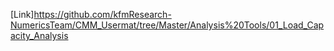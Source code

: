 [Link]https://github.com/kfmResearch-NumericsTeam/CMM_Usermat/tree/Master/Analysis%20Tools/01_Load_Capacity_Analysis
